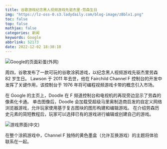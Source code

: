 ```yaml
---
title: 谷歌游戏纪念黑人视频游戏先驱杰里·劳森生日
img: "https://lz-oss-0.s3.ladydaily.com/blog-image/zBblx1.png"
toc: false
top: false
mathjax: false
categories: 新闻
keywords: Google
abbrlink: 52173
date: 2022-12-02 18:38:18
---
```


![Google的页面彩蛋(外网)](https://google.com/logos/2022/lawson/r1201/cta.gif)

周四，谷歌发布了一款可玩的谷歌涂鸦游戏，以纪念黑人视频游戏先驱杰里劳森 82 岁生日。 Lawson 于 2011 年去世，他在 Fairchild Channel F 控制台的开发中发挥了关键作用，该控制台于 1976 年将可编程视频游戏卡带的概念引入市场。

在 Google 的主页上，Doodle 在 F 频道控制台和电视机的再现旁边显示了劳森的像素化卡通。 单击图像后，Doodle 会加载受超级马里奥制造商启发的自定义网络浏览器游戏，允许玩家使用基于复古图块的图形构建和编辑游戏。 在介绍劳森历史元素的简短教程后，玩家可以选择已有的游戏进行编辑或创建自己的游戏。

![游戏界面(中文)](https://lz-oss-0.s3.ladydaily.com/blog-image/zBblx1.png)

在整个涂鸦游戏中，Channel F 独特的黄色墨盒（允许互换游戏）的主题将体验联系在一起。
